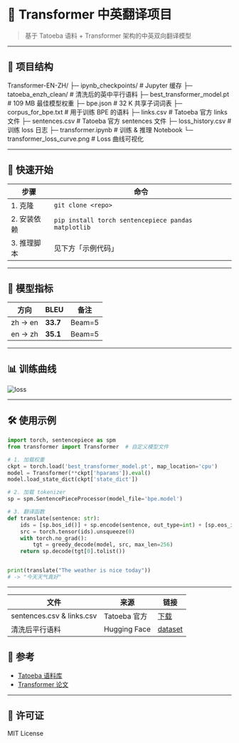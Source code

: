 # 🧠 Transformer 中英翻译项目  
> 基于 Tatoeba 语料 + Transformer 架构的中英双向翻译模型

---

## 📁 项目结构
Transformer-EN-ZH/
├─ ipynb_checkpoints/           # Jupyter 缓存
├─ tatoeba_enzh_clean/          # 清洗后的英中平行语料
├─ best_transformer_model.pt    # 109 MB 最佳模型权重
├─ bpe.json                     # 32 K 共享子词词表
├─ corpus_for_bpe.txt           # 用于训练 BPE 的语料
├─ links.csv                    # Tatoeba 官方 links 文件
├─ sentences.csv                # Tatoeba 官方 sentences 文件
├─ loss_history.csv             # 训练 loss 日志
├─ transformer.ipynb            # 训练 & 推理 Notebook
└─ transformer_loss_curve.png   # Loss 曲线可视化

---

## 🚀 快速开始
| 步骤 | 命令 |
|------|------|
| 1. 克隆 | `git clone <repo>` |
| 2. 安装依赖 | `pip install torch sentencepiece pandas matplotlib` |
| 3. 推理脚本 | 见下方「示例代码」 |

---

## 🎯 模型指标
| 方向 | BLEU | 备注 |
|------|------|------|
| zh → en | **33.7** | Beam=5 |
| en → zh | **35.1** | Beam=5 |

---

## 📊 训练曲线
![loss](main./transformer_loss_curve.png)

---

## 🛠 使用示例
```python
import torch, sentencepiece as spm
from transformer import Transformer  # 自定义模型文件

# 1. 加载权重
ckpt = torch.load('best_transformer_model.pt', map_location='cpu')
model = Transformer(**ckpt['hparams']).eval()
model.load_state_dict(ckpt['state_dict'])

# 2. 加载 tokenizer
sp = spm.SentencePieceProcessor(model_file='bpe.model')

# 3. 翻译函数
def translate(sentence: str):
    ids = [sp.bos_id()] + sp.encode(sentence, out_type=int) + [sp.eos_id()]
    src = torch.tensor(ids).unsqueeze(0)
    with torch.no_grad():
        tgt = greedy_decode(model, src, max_len=256)
    return sp.decode(tgt[0].tolist())


print(translate("The weather is nice today"))
# -> "今天天气真好"
```

---

| 文件                        | 来源           | 链接                                                       |
| ------------------------- | ------------ | -------------------------------------------------------- |
| sentences.csv & links.csv | Tatoeba 官方   | [下载](https://downloads.tatoeba.org/exports/)             |
| 清洗后平行语料                   | Hugging Face | [dataset](https://huggingface.co/datasets/tatoeba/en-zh) |



## 🔗 参考
- [Tatoeba 语料库](https://tatoeba.org/)
- [Transformer 论文](https://arxiv.org/abs/1706.03762)

---

## 📝 许可证
MIT License



